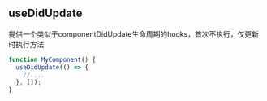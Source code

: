 ## useDidUpdate
提供一个类似于componentDidUpdate生命周期的hooks，首次不执行，仅更新时执行方法

```javascript
function MyComponent() {
  useDidUpdate(() => {
    // ...
  }, []);
}
```